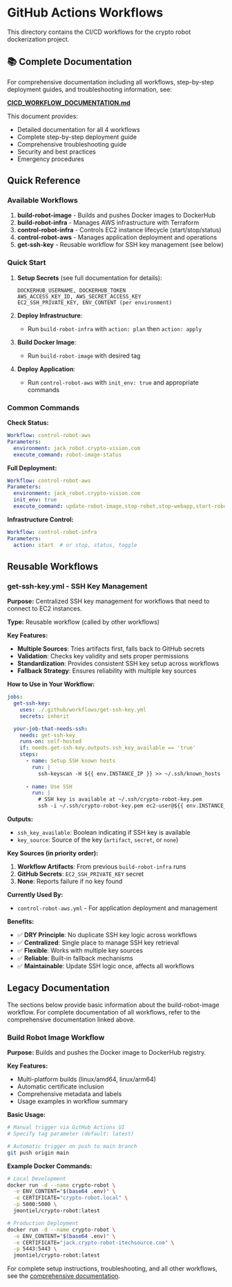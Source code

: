 # GitHub Actions Workflows

This directory contains the CI/CD workflows for the crypto robot dockerization project.

## 📚 Complete Documentation

For comprehensive documentation including all workflows, step-by-step deployment guides, and troubleshooting information, see:

**[CICD_WORKFLOW_DOCUMENTATION.md](../../CICD_WORKFLOW_DOCUMENTATION.md)**

This document provides:
- Detailed documentation for all 4 workflows
- Complete step-by-step deployment guide
- Comprehensive troubleshooting guide
- Security and best practices
- Emergency procedures

## Quick Reference

### Available Workflows

1. **build-robot-image** - Builds and pushes Docker images to DockerHub
2. **build-robot-infra** - Manages AWS infrastructure with Terraform
3. **control-robot-infra** - Controls EC2 instance lifecycle (start/stop/status)
4. **control-robot-aws** - Manages application deployment and operations
5. **get-ssh-key** - Reusable workflow for SSH key management (see below)

### Quick Start

1. **Setup Secrets** (see full documentation for details):
   ```
   DOCKERHUB_USERNAME, DOCKERHUB_TOKEN
   AWS_ACCESS_KEY_ID, AWS_SECRET_ACCESS_KEY
   EC2_SSH_PRIVATE_KEY, ENV_CONTENT (per environment)
   ```

2. **Deploy Infrastructure**:
   - Run `build-robot-infra` with `action: plan` then `action: apply`

3. **Build Docker Image**:
   - Run `build-robot-image` with desired tag

4. **Deploy Application**:
   - Run `control-robot-aws` with `init_env: true` and appropriate commands

### Common Commands

**Check Status:**
```yaml
Workflow: control-robot-aws
Parameters:
  environment: jack_robot.crypto-vision.com
  execute_command: robot-image-status
```

**Full Deployment:**
```yaml
Workflow: control-robot-aws
Parameters:
  environment: jack_robot.crypto-vision.com
  init_env: true
  execute_command: update-robot-image,stop-robot,stop-webapp,start-robot,start-webapp
```

**Infrastructure Control:**
```yaml
Workflow: control-robot-infra
Parameters:
  action: start  # or stop, status, toggle
```

## Reusable Workflows

### get-ssh-key.yml - SSH Key Management

**Purpose:** Centralized SSH key management for workflows that need to connect to EC2 instances.

**Type:** Reusable workflow (called by other workflows)

**Key Features:**
- **Multiple Sources**: Tries artifacts first, falls back to GitHub secrets
- **Validation**: Checks key validity and sets proper permissions
- **Standardization**: Provides consistent SSH key setup across workflows
- **Fallback Strategy**: Ensures reliability with multiple key sources

**How to Use in Your Workflow:**

```yaml
jobs:
  get-ssh-key:
    uses: ./.github/workflows/get-ssh-key.yml
    secrets: inherit

  your-job-that-needs-ssh:
    needs: get-ssh-key
    runs-on: self-hosted
    if: needs.get-ssh-key.outputs.ssh_key_available == 'true'
    steps:
      - name: Setup SSH known hosts
        run: |
          ssh-keyscan -H ${{ env.INSTANCE_IP }} >> ~/.ssh/known_hosts
          
      - name: Use SSH
        run: |
          # SSH key is available at ~/.ssh/crypto-robot-key.pem
          ssh -i ~/.ssh/crypto-robot-key.pem ec2-user@${{ env.INSTANCE_IP }} "your-command"
```

**Outputs:**
- `ssh_key_available`: Boolean indicating if SSH key is available
- `key_source`: Source of the key (`artifact`, `secret`, or `none`)

**Key Sources (in priority order):**
1. **Workflow Artifacts**: From previous `build-robot-infra` runs
2. **GitHub Secrets**: `EC2_SSH_PRIVATE_KEY` secret
3. **None**: Reports failure if no key found

**Currently Used By:**
- `control-robot-aws.yml` - For application deployment and management

**Benefits:**
- ✅ **DRY Principle**: No duplicate SSH key logic across workflows
- ✅ **Centralized**: Single place to manage SSH key retrieval
- ✅ **Flexible**: Works with multiple key sources
- ✅ **Reliable**: Built-in fallback mechanisms
- ✅ **Maintainable**: Update SSH logic once, affects all workflows

## Legacy Documentation

The sections below provide basic information about the build-robot-image workflow. For complete documentation of all workflows, refer to the comprehensive documentation linked above.

### Build Robot Image Workflow

**Purpose:** Builds and pushes the Docker image to DockerHub registry.

**Key Features:**
- Multi-platform builds (linux/amd64, linux/arm64)
- Automatic certificate inclusion
- Comprehensive metadata and labels
- Usage examples in workflow summary

**Basic Usage:**
```bash
# Manual trigger via GitHub Actions UI
# Specify tag parameter (default: latest)

# Automatic trigger on push to main branch
git push origin main
```

**Example Docker Commands:**
```bash
# Local Development
docker run -d --name crypto-robot \
  -e ENV_CONTENT="$(base64 .env)" \
  -e CERTIFICATE="crypto-robot.local" \
  -p 5000:5000 \
  jmontiel/crypto-robot:latest

# Production Deployment  
docker run -d --name crypto-robot \
  -e ENV_CONTENT="$(base64 .env)" \
  -e CERTIFICATE="jack.crypto-robot-itechsource.com" \
  -p 5443:5443 \
  jmontiel/crypto-robot:latest
```

For complete setup instructions, troubleshooting, and all other workflows, see the [comprehensive documentation](../../CICD_WORKFLOW_DOCUMENTATION.md).